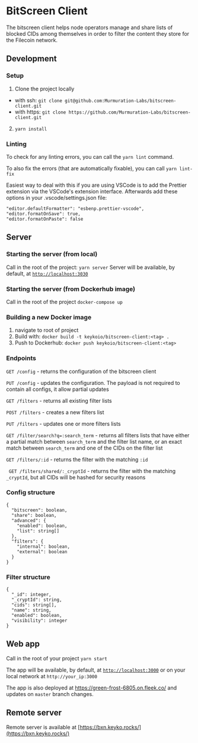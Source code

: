 # BitScreen Client

The bitscreen client helps node operators manage and share lists of blocked CIDs among themselves in order to filter the content they store for the Filecoin network.

## Development

### Setup

1. Clone the project locally

- with ssh: `git clone git@github.com:Murmuration-Labs/bitscreen-client.git`
- with https: `git clone https://github.com/Murmuration-Labs/bitscreen-client.git`

2. `yarn install`

### Linting

To check for any linting errors, you can call the `yarn lint` command.

To also fix the errors (that are automatically fixable), you can call `yarn lint-fix`

Easiest way to deal with this if you are using VSCode is to add the Prettier extension via the VSCode's extension interface. Afterwards add these options in your .vscode/settings.json file:

```
"editor.defaultFormatter": "esbenp.prettier-vscode",
"editor.formatOnSave": true,
"editor.formatOnPaste": false
```

## Server

### Starting the server (from local)

Call in the root of the project: `yarn server`
Server will be available, by default, at [`http://localhost:3030`](http://localhost:3030)

### Starting the server (from Dockerhub image)

Call in the root of the project `docker-compose up`

### Building a new Docker image

1. navigate to root of project
2. Build with: `docker build -t keykoio/bitscreen-client:<tag> .`
3. Push to Dockerhub: `docker push keykoio/bitscreen-client:<tag>`

### Endpoints

`GET /config` - returns the configuration of the bitscreen client

`PUT /config` - updates the configuration. The payload is not required to contain all configs, it allow partial updates

`GET /filters` - returns all existing filter lists

`POST /filters` - creates a new filters list

`PUT /filters` - updates one or more filters lists

`GET /filter/search?q=:search_term` - returns all filters lists that have either a partial match between `search_term` and the filter list name, or an exact match between `search_term` and one of the CIDs on the filter list

`GET /filters/:id` - returns the filter with the matching `:id`

` GET /filters/shared/:_cryptId` - returns the filter with the matching `_cryptId`, but all CIDs will be hashed for security reasons

### Config structure

```
{
  "bitscreen": boolean,
  "share": boolean,
  "advanced": {
    "enabled": boolean,
    "list": string[]
  },
  "filters": {
    "internal": boolean,
    "external": boolean
  }
}
```

### Filter structure

```
{
  "_id": integer,
  "_cryptId": string,
  "cids": string[],
  "name": string,
  "enabled": boolean,
  "visibility": integer
}
```

## Web app

Call in the root of your project `yarn start`

The app will be available, by default, at [`http://localhost:3000`](http://localhost:3000) or on your local network at `http://your_ip:3000`

The app is also deployed at https://green-frost-6805.on.fleek.co/ and updates on `master` branch changes.

## Remote server

Remote server is available at [https://bxn.keyko.rocks/](https://bxn.keyko.rocks/)
